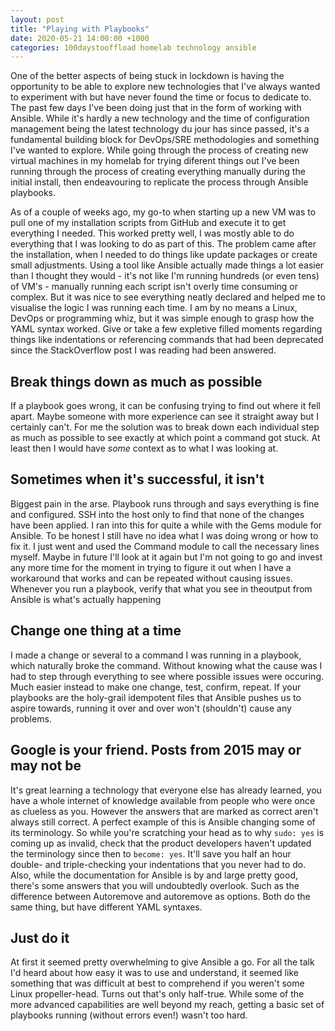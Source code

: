 ```yaml
---
layout: post
title: "Playing with Playbooks"
date: 2020-05-21 14:00:00 +1000
categories: 100daystooffload homelab technology ansible
---
```

One of the better aspects of being stuck in lockdown is having the opportunity to be able to explore new technologies that I've always wanted to experiment with but have never found the time or focus to dedicate to. The past few days I've been doing just that in the form of working with Ansible. While it's hardly a new technology and the time of configuration management being the latest technology du jour has since passed, it's a fundamental building block for DevOps/SRE methodologies and something I've wanted to explore. While going through the process of creating new virtual machines in my homelab for trying diferent things out I've been running through the process of creating everything manually during the initial install, then endeavouring to replicate the process through Ansible playbooks.

As of a couple of weeks ago, my go-to when starting up a new VM was to pull one of my installation scripts from GitHub and execute it to get everything I needed. This worked pretty well, I was mostly able to do everything that I was looking to do as part of this. The problem came after the installation, when I needed to do things like update packages or create small adjustments. Using a tool like Ansible actually made things a lot easier than I thought they would - it's not like I'm running hundreds (or even tens) of VM's - manually running each script isn't overly time consuming or complex. But it was nice to see everything neatly declared and helped me to visualise the logic I was running each time. I am by no means a Linux, DevOps or programming whiz, but it was simple enough to grasp how the YAML syntax worked. Give or take a few expletive filled moments regarding things like indentations or referencing commands that had been deprecated since the StackOverflow post I was reading had been answered.

## Break things down as much as possible

If a playbook goes wrong, it can be confusing trying to find out where it fell apart. Maybe someone with more experience can see it straight away but I certainly can't. For me the solution was to break down each individual step as much as possible to see exactly at which point a command got stuck. At least then I would have *some* context as to what I was looking at.

## Sometimes when it's successful, it isn't

Biggest pain in the arse. Playbook runs through and says everything is fine and configured. SSH into the host only to find that none of the changes have been applied. I ran into this for quite a while with the Gems module for Ansible. To be honest I still have no idea what I was doing wrong or how to fix it. I just went and used the Command module to call the necessary lines myself. Maybe in future I'll look at it again but I'm not going to go and invest any more time for the moment in trying to figure it out when I have a workaround that works and can be repeated without causing issues. Whenever you run a playbook, verify that what you see in theoutput from Ansible is what's actually happening

## Change one thing at a time

I made a change or several to a command I was running in a playbook, which naturally broke the command. Without knowing what the cause was I had to step through everything to see where possible issues were occuring. Much easier instead to make one change, test, confirm, repeat. If your playbooks are the holy-grail idempotent files that Ansible pushes us to aspire towards, running it over and over won't (shouldn't) cause any problems.

## Google is your friend. Posts from 2015 may or may not be

It's great learning a technology that everyone else has already learned, you have a whole internet of knowledge available from people who were once as clueless as you. However the answers that are marked as correct aren't always still correct. A perfect example of this is Ansible changing some of its terminology. So while you're scratching your head as to why `sudo: yes` is coming up as invalid, check that the product developers haven't updated the terminology since then to `become: yes`. It'll save you half an hour double- and triple-checking your indentations that you never had to do. Also, while the documentation for Ansible is by and large pretty good, there's some answers that you will undoubtedly overlook. Such as the difference between Autoremove and autoremove as options. Both do the same thing, but have different YAML syntaxes.

## Just do it

At first it seemed pretty overwhelming to give Ansible a go. For all the talk I'd heard about how easy it was to use and understand, it seemed like something that was difficult at best to comprehend if you weren't some Linux propeller-head. Turns out that's only half-true. While some of the more advanced capabilities are well beyond my reach, getting a basic set of playbooks running (without errors even!) wasn't too hard.
